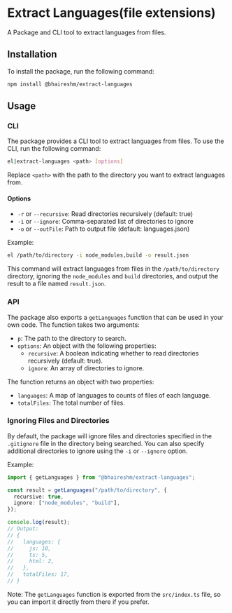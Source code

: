 # Extract Languages(file extensions)

A Package and CLI tool to extract languages from files.

## Installation

To install the package, run the following command:

```bash
npm install @bhaireshm/extract-languages
```

## Usage

### CLI

The package provides a CLI tool to extract languages from files. To use the CLI, run the following command:

```bash
el|extract-languages <path> [options]
```

Replace `<path>` with the path to the directory you want to extract languages from.

#### Options

- `-r` or `--recursive`: Read directories recursively (default: true)
- `-i` or `--ignore`: Comma-separated list of directories to ignore
- `-o` or `--outFile`: Path to output file (default: languages.json)

Example:

```bash
el /path/to/directory -i node_modules,build -o result.json
```

This command will extract languages from files in the `/path/to/directory` directory, ignoring the `node_modules` and `build` directories, and output the result to a file named `result.json`.

### API

The package also exports a `getLanguages` function that can be used in your own code. The function takes two arguments:

- `p`: The path to the directory to search.
- `options`: An object with the following properties:
  - `recursive`: A boolean indicating whether to read directories recursively (default: true).
  - `ignore`: An array of directories to ignore.

The function returns an object with two properties:

- `languages`: A map of languages to counts of files of each language.
- `totalFiles`: The total number of files.

### Ignoring Files and Directories

By default, the package will ignore files and directories specified in the `.gitignore` file in the directory being searched. You can also specify additional directories to ignore using the `-i` or `--ignore` option.

Example:

```typescript
import { getLanguages } from "@bhaireshm/extract-languages";

const result = getLanguages("/path/to/directory", {
  recursive: true,
  ignore: ["node_modules", "build"],
});

console.log(result);
// Output:
// {
//   languages: {
//     js: 10,
//     ts: 5,
//     html: 2,
//   },
//   totalFiles: 17,
// }
```

Note: The `getLanguages` function is exported from the `src/index.ts` file, so you can import it directly from there if you prefer.
